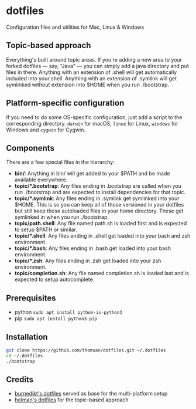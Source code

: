 # dotfiles
Configuration files and utilities for Mac, Linux &amp; Windows

## Topic-based approach
Everything's built around topic areas. If you're adding a new area to your forked dotfiles — say, "Java" — you can simply add a java directory and put files in there. Anything with an extension of .shell will get automatically included into your shell. Anything with an extension of .symlink will get symlinked without extension into $HOME when you run ./bootstrap.

## Platform-specific configuration
If you need to do some OS-specific configuration, just add a script to the corresponding directory. `darwin` for macOS, `linux` for Linux, `windows` for Windows and `cygwin` for Cygwin.

## Components
There are a few special files in the hierarchy:

- **bin/**: Anything in bin/ will get added to your $PATH and be made available everywhere.
- **topic/\*.bootstrap**: Any files ending in .bootstrap are called when you run ./bootstrap and are expected to install dependencies for that topic.
- **topic/\*.symlink**: Any files ending in .symlink get symlinked into your $HOME. This is so you can keep all of those versioned in your dotfiles but still keep those autoloaded files in your home directory. These get symlinked in when you run ./bootstrap.
- **topic/path.shell**: Any file named path.sh is loaded first and is expected to setup $PATH or similar.
- **topic/\*.shell**: Any files ending in .shell get loaded into your bash and zsh environment.
- **topic/\*.bash**: Any files ending in .bash get loaded into your bash environment.
- **topic/\*.zsh**: Any files ending in .zsh get loaded into your zsh environment.
- **topic/completion.sh**: Any file named completion.sh is loaded last and is expected to setup autocomplete.

## Prerequisites
* python ```sudo apt install python-is-python3```
* pip `sudo apt install python3-pip`

## Installation

```bash
git clone https://github.com/thomsan/dotfiles.git ~/.dotfiles
cd ~/.dotfiles
./bootstrap
```

## Credits

* [burnedikt's dotfiles](https://github.com/burnedikt/dotfiles) served as base for the multi-platform setup
* [holman's dotfiles](https://github.com/holman/dotfiles) for the topic-based approach
